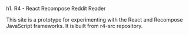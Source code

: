 h1. R4 - React Recompose Reddit Reader

This site is a prototype for experimenting with the React and Recompose JavaScript frameworks. It is built from r4-src repository.

